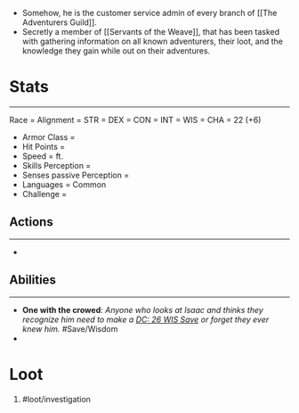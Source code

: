 - Somehow, he is the customer service admin of every branch of [[The Adventurers Guild]]. 
- Secretly a member of [[Servants of the Weave]], that has been tasked with gathering information on all known adventurers, their loot, and the knowledge they gain while out on their adventures.

# Stats
---
Race =
Alignment =
	STR = 
	DEX = 
	CON = 
	INT = 
	WIS = 
	CHA = 22 (+6) 
-   Armor Class =
-   Hit Points = 
-   Speed = ft.
-   Skills Perception = 
-   Senses passive Perception = 
-   Languages = Common
-   Challenge =

## Actions
---
-   

## Abilities
---
- **One with the crowed**: *Anyone who looks at Isaac and thinks they recognize him need to make a <u>DC: 26 WIS Save</u> or forget they ever knew him.* #Save/Wisdom 
- 

# Loot
1. #loot/investigation 
	